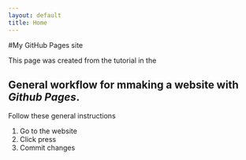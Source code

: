 ```yaml
---
layout: default
title: Home
---
```


#My GitHub Pages site

This page was created from the tutorial in the 

## General workflow for mmaking a website with _Github Pages_.

Follow these general instructions

1. Go to the website
2. Click press 
3. Commit changes
